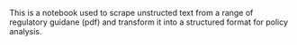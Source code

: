 This is a notebook used to scrape unstructed text from a range of regulatory guidane (pdf) and transform it into a structured format for policy analysis.



